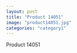 ```yaml
---
layout: post
title: "Product 14051"
image: "product14051.jpg"
categories: "category1"
---
```

Product 14051
